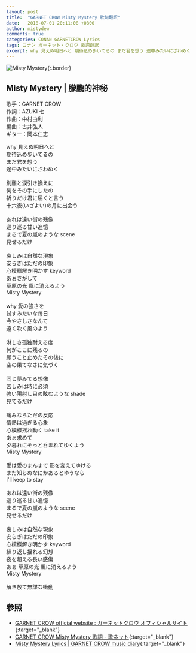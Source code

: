 ```yaml
---
layout: post
title:  "GARNET CROW Misty Mystery 歌詞翻訳"
date:   2018-07-01 20:11:08 +0800
author: mistydew
comments: true
categories: CONAN GARNETCROW Lyrics
tags: コナン ガーネット・クロウ 歌詞翻訳
excerpt: why 見えぬ明日へと 期待込め歩いてるの まだ君を想う 途中みたいにざわめく
---
```

![Misty Mystery](https://raw.githubusercontent.com/mistydew/gc2/master/cover/single/SG33_Misty%20Mystery.jpg){:.border}

## Misty Mystery | 朦朧的神秘

歌手：GARNET CROW<br>
作詞：AZUKI 七<br>
作曲：中村由利<br>
編曲：古井弘人<br>
ギター：岡本仁志

why 見えぬ明日へと<br>
期待込め歩いてるの<br>
まだ君を想う<br>
途中みたいにざわめく<br>
<br>
別離と涙引き換えに<br>
何をその手にしたの<br>
祈りだけ君に届くと言う<br>
十六夜(いざよい)の月に出会う<br>
<br>
あれは遠い街の残像<br>
巡り巡る甘い追憶<br>
まるで夏の嵐のような scene<br>
見せるだけ<br>
<br>
哀しみは自然な現象<br>
安らぎはただの印象<br>
心模様解き明かす keyword<br>
あぁさがして<br>
草原の光 風に消えるよう<br>
Misty Mystery<br>
<br>
why 愛の強さを<br>
試すみたいな毎日<br>
今やさしさなんて<br>
遠く吹く風のよう<br>
<br>
淋しさ孤独耐える度<br>
何がここに残るの<br>
願うこと止めたその後に<br>
空の果てなさに気づく<br>
<br>
同じ夢みてる想像<br>
苦しみは時に必須<br>
強い陽射し目の眩むような shade<br>
見てるだけ<br>
<br>
痛みならただの反応<br>
情熱は過ぎる心象<br>
心模様揺れ動く take it<br>
あぁ求めて<br>
夕暮れにそっと呑まれてゆくよう<br>
Misty Mystery<br>
<br>
愛は愛のまんまで 形を変えてゆける<br>
まだ知らぬなにかあるとゆうなら<br>
I'll keep to stay<br>
<br>
あれは遠い街の残像<br>
巡り巡る甘い追憶<br>
まるで夏の嵐のような scene<br>
見せるだけ<br>
<br>
哀しみは自然な現象<br>
安らぎはただの印象<br>
心模様解き明かす keyword<br>
繰り返し揺れる幻想<br>
夜を超える長い感傷<br>
あぁ 草原の光 風に消えるよう<br>
Misty Mystery<br>
<br>
解き放て無謀な衝動

## 参照

* [GARNET CROW official website : ガーネットクロウ オフィシャルサイト](http://www.garnetcrow.com){:target="_blank"}
* [GARNET CROW Misty Mystery 歌詞 - 歌ネット](https://www.uta-net.com/song/117216){:target="_blank"}
* [Misty Mystery Lyrics \| GARNET CROW music diary](https://mistydew.github.io/gc/lyrics/original/Misty%20Mystery.html){:target="_blank"}
